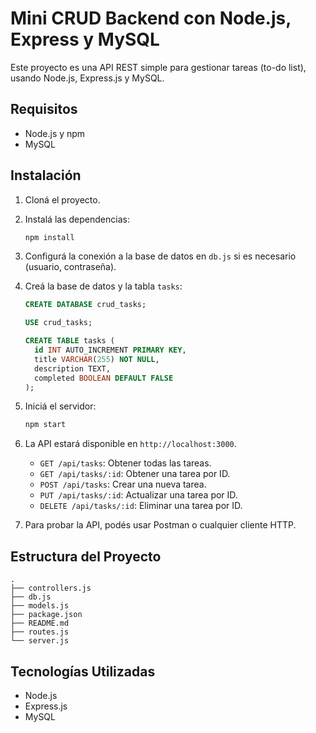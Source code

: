 # Mini CRUD Backend con Node.js, Express y MySQL

Este proyecto es una API REST simple para gestionar tareas (to-do list), usando Node.js, Express.js y MySQL.

## Requisitos

- Node.js y npm
- MySQL

## Instalación

1. Cloná el proyecto.
2. Instalá las dependencias:

   ```bash
   npm install
   ```

3. Configurá la conexión a la base de datos en `db.js` si es necesario (usuario, contraseña).

4. Creá la base de datos y la tabla `tasks`:

   ```sql
   CREATE DATABASE crud_tasks;

   USE crud_tasks;

   CREATE TABLE tasks (
     id INT AUTO_INCREMENT PRIMARY KEY,
     title VARCHAR(255) NOT NULL,
     description TEXT,
     completed BOOLEAN DEFAULT FALSE
   );
   ```

5. Iniciá el servidor:

   ```bash
   npm start
   ```

6. La API estará disponible en `http://localhost:3000`.

   - `GET /api/tasks`: Obtener todas las tareas.
   - `GET /api/tasks/:id`: Obtener una tarea por ID.
   - `POST /api/tasks`: Crear una nueva tarea.
   - `PUT /api/tasks/:id`: Actualizar una tarea por ID.
   - `DELETE /api/tasks/:id`: Eliminar una tarea por ID.

7. Para probar la API, podés usar Postman o cualquier cliente HTTP.

## Estructura del Proyecto

```
.
├── controllers.js
├── db.js
├── models.js
├── package.json
├── README.md
├── routes.js
└── server.js
```

## Tecnologías Utilizadas

- Node.js
- Express.js
- MySQL